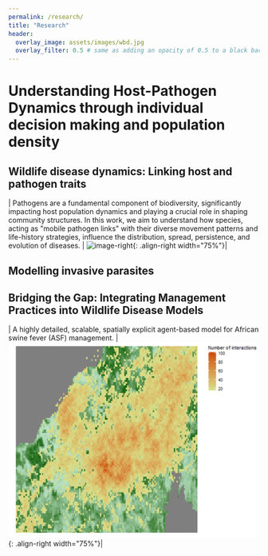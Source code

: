 ```yaml
---
permalink: /research/
title: "Research"
header:
  overlay_image: assets/images/wbd.jpg
  overlay_filter: 0.5 # same as adding an opacity of 0.5 to a black background
---
```


# Understanding Host-Pathogen Dynamics through individual decision making and population density


## Wildlife disease dynamics: Linking host and pathogen traits

| Pathogens are a fundamental component of biodiversity, significantly impacting host population dynamics and playing a crucial role in shaping community structures. In this work, we aim to understand how species, acting as "mobile pathogen links" with their diverse movement patterns and life-history strategies, influence the distribution, spread, persistence, and evolution of diseases. | ![image-right](/assets/images/model1.gif){: .align-right width="75%"}| 

## Modelling invasive parasites




## Bridging the Gap: Integrating Management Practices into Wildlife Disease Models
| A highly detailed, scalable, spatially explicit agent-based model for African swine fever (ASF) management. | ![image-right](/assets/images/InteractionMap1.png){: .align-right width="75%"}|